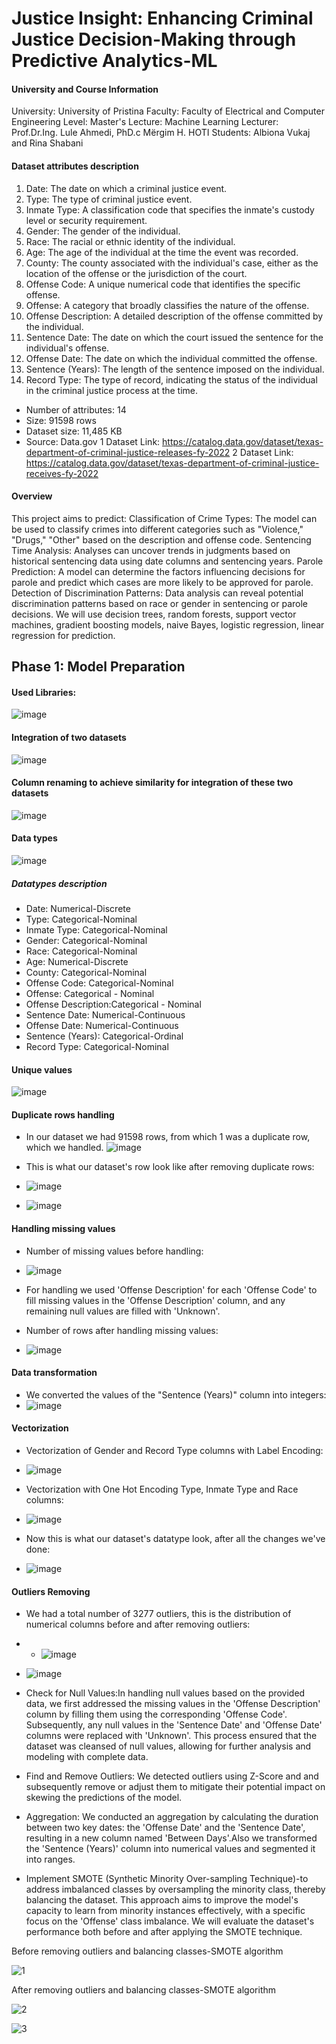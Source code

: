# Justice Insight: Enhancing Criminal Justice Decision-Making through Predictive Analytics-ML

#### University and Course Information

University: University of Pristina
Faculty: Faculty of Electrical and Computer Engineering
Level: Master's
Lecture: Machine Learning
Lecturer: Prof.Dr.Ing. Lule Ahmedi, PhD.c Mërgim H. HOTI
Students: Albiona Vukaj and Rina Shabani

#### Dataset attributes description
1.	Date: The date on which a criminal justice event.
2.	Type: The type of criminal justice event.
3.	Inmate Type: A classification code that specifies the inmate's custody level or security requirement.
4.	Gender: The gender of the individual.
5.	Race: The racial or ethnic identity of the individual.
6.	Age: The age of the individual at the time the event was recorded.
7.	County: The county associated with the individual's case, either as the location of the offense or the jurisdiction of the court.
8.	Offense Code: A unique numerical code that identifies the specific offense.
9.	Offense: A category that broadly classifies the nature of the offense.
10.	Offense Description: A detailed description of the offense committed by the individual.
11.	Sentence Date: The date on which the court issued the sentence for the individual's offense.
12.	Offense Date: The date on which the individual committed the offense.
13.	Sentence (Years): The length of the sentence imposed on the individual.
14.	Record Type: The type of record, indicating the status of the individual in the criminal justice process at the time.

- Number of attributes: 14 
- Size: 91598 rows
- Dataset size: 11,485 KB
- Source: Data.gov 
1 Dataset Link: https://catalog.data.gov/dataset/texas-department-of-criminal-justice-releases-fy-2022
2 Dataset Link: https://catalog.data.gov/dataset/texas-department-of-criminal-justice-receives-fy-2022

#### Overview
This project aims to predict:
Classification of Crime Types: The model can be used to classify crimes into different categories such as "Violence," "Drugs," "Other" based on the description and offense code.
Sentencing Time Analysis: Analyses can uncover trends in judgments based on historical sentencing data using date columns and sentencing years.
Parole Prediction: A model can determine the factors influencing decisions for parole and predict which cases are more likely to be approved for parole.
Detection of Discrimination Patterns: Data analysis can reveal potential discrimination patterns based on race or gender in sentencing or parole decisions. We will use decision trees, random forests, support vector machines, gradient boosting models, naive Bayes, logistic regression, linear regression for prediction.

## Phase 1: Model Preparation
#### Used Libraries:
![image](https://github.com/Albiona00/CriminalJustice-ML/assets/74986994/d6e388cb-7501-4e2b-91b6-777bd0d28028)

#### Integration of two datasets
![image](https://github.com/Albiona00/CriminalJustice-ML/assets/74986994/fa62cf7e-3ef1-4628-8b9b-b13861648dc9)


#### Column renaming to achieve similarity for integration of these two datasets
![image](https://github.com/Albiona00/CriminalJustice-ML/assets/74986994/af74aea1-7043-4b25-8f24-a23d158fb93b)


#### Data types
![image](https://github.com/Albiona00/CriminalJustice-ML/assets/74986994/a9d741b9-c3b0-45f4-ac28-6a372dc912ac)

##### Datatypes description
- Date: Numerical-Discrete	
- Type: Categorical-Nominal	
- Inmate Type: Categorical-Nominal	
- Gender: Categorical-Nominal	
- Race: Categorical-Nominal	
- Age: Numerical-Discrete	
- County: Categorical-Nominal
- Offense Code: Categorical-Nominal	
- Offense: Categorical - Nominal	
- Offense Description:Categorical - Nominal	
- Sentence Date: Numerical-Continuous	
- Offense Date: Numerical-Continuous	
- Sentence (Years): Categorical-Ordinal	
- Record Type: Categorical-Nominal

#### Unique values
![image](https://github.com/Albiona00/CriminalJustice-ML/assets/74986994/f2af4036-98a9-467d-bece-74c8a0644296)


#### Duplicate rows handling
- In our dataset we had 91598 rows, from which 1 was a duplicate row, which we handled.
  ![image](https://github.com/Albiona00/CriminalJustice-ML/assets/74986994/4e5ce3d0-3268-4702-b038-d541eadf873b)

- This is what our dataset's row look like after removing duplicate rows:
- ![image](https://github.com/Albiona00/CriminalJustice-ML/assets/74986994/3fd53a03-9829-4096-8310-0eafb76cecc9)

- ![image](https://github.com/Albiona00/CriminalJustice-ML/assets/74986994/b38ab94c-ef2f-4303-a873-b454c48e8690)


#### Handling missing values
- Number of missing values before handling:
- ![image](https://github.com/Albiona00/CriminalJustice-ML/assets/74986994/2414f766-7db2-4813-8fa8-303af9467fb6)

- For handling we used 'Offense Description' for each 'Offense Code' to fill missing values in the 'Offense Description' column, and any remaining null values are filled with 'Unknown'.
- Number of rows after handling missing values:
- ![image](https://github.com/Albiona00/CriminalJustice-ML/assets/74986994/6de68eba-d5ad-4e71-87e6-5691eced9671)


#### Data transformation
- We converted the values of the "Sentence (Years)" column into integers:
- ![image](https://github.com/Albiona00/CriminalJustice-ML/assets/74986994/9d4013c6-5069-4ff9-9258-f0dba92722fa)

#### Vectorization
- Vectorization of Gender and Record Type columns with Label Encoding:
- ![image](https://github.com/Albiona00/CriminalJustice-ML/assets/74986994/05f9433a-5381-4b64-a686-dfe178408607)

- Vectorization with One Hot Encoding Type, Inmate Type and Race columns:
- ![image](https://github.com/Albiona00/CriminalJustice-ML/assets/74986994/d3c1d067-28c4-4da2-947d-ccceb04d42e3)


- Now this is what our dataset's datatype look, after all the changes we've done:
- ![image](https://github.com/Albiona00/CriminalJustice-ML/assets/74986994/e6f5d6c7-9cb2-4d3f-8916-d19f0c091082)


#### Outliers Removing
- We had a total number of 3277 outliers, this is the distribution of numerical columns before and after removing outliers:
- - ![image](https://github.com/Albiona00/CriminalJustice-ML/assets/74986994/27bf0e5a-5358-4c78-a7b4-2748b519e78a)
- ![image](https://github.com/Albiona00/CriminalJustice-ML/assets/74986994/3bb5c694-741b-4ea7-bdb5-2e8b04a9bd3a)


- Check for Null Values:In handling null values based on the provided data, we first addressed the missing values in the 'Offense Description' column by filling them using the corresponding 'Offense Code'. Subsequently, any null values in the 'Sentence Date' and 'Offense Date' columns were replaced with 'Unknown'. This process ensured that the dataset was cleansed of null values, allowing for further analysis and modeling with complete data.

- Find and Remove Outliers: We detected outliers using Z-Score and and subsequently remove or adjust them to mitigate their potential impact on skewing the predictions of the model.

- Aggregation: We conducted an aggregation by calculating the duration between two key dates: the 'Offense Date' and the 'Sentence Date', resulting in a new column named 'Between Days'.Also we transformed the 'Sentence (Years)' column into numerical values and segmented it into ranges.

- Implement SMOTE (Synthetic Minority Over-sampling Technique)-to address imbalanced classes by oversampling the minority class, thereby balancing the dataset. This approach aims to improve the model's capacity to learn from minority instances effectively, with a specific focus on the 'Offense' class imbalance. We will evaluate the dataset's performance both before and after applying the SMOTE technique.

Before removing outliers and balancing classes-SMOTE algorithm

![1](https://github.com/Albiona00/CriminalJustice-ML/assets/74986994/eadd28d0-1193-4c63-bee2-d92822ef1bfc)

After removing outliers and balancing classes-SMOTE algorithm

![2](https://github.com/Albiona00/CriminalJustice-ML/assets/74986994/ad1996d5-8a50-4034-962e-449ea40bdc6d)

![3](https://github.com/Albiona00/CriminalJustice-ML/assets/74986994/efbb4f1d-4b08-460b-9fd6-0944306cb0be)


